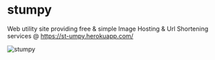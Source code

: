 # stumpy
Web utility site providing free &amp; simple Image Hosting &amp; Url Shortening services @ https://st-umpy.herokuapp.com/

![stumpy](https://i.ibb.co/fkNHR2D/stumpy.png)
